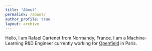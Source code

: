 ```yaml
---
title: "About"
permalink: /about/
author_profile: true
layout: archive
---
```


Hello, I am Rafael Cartenet from Normandy, France. I am a Machine-Learning R&D Engineer currently working for [Openfield](http://openfieldlive.com/?lang=en) in Paris.
